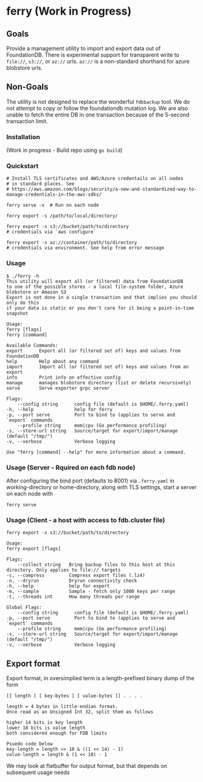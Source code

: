 # ferry (Work in Progress)

## Goals

Provide a management utility to import and export data out of FoundationDB.
There is experimental support for transparent write to `file://`, `s3://`, or `az://` urls. 
`az://` is a non-standard shorthand for azure blobstore urls.

## Non-Goals

The utility is not designed to replace the wonderful `fdbbackup` tool.
We do not attempt to copy or follow the foundationdb mutation log.
We are also unable to fetch the entire DB in one transaction because
of the 5-second transaction limit. 

### Installation

(Work in progress - Build repo using `go build`)

### Quickstart

    # Install TLS certificates and AWS/Azure credentails on all nodes
	# in standard places. See 
	# https://aws.amazon.com/blogs/security/a-new-and-standardized-way-to-manage-credentials-in-the-aws-sdks/

	ferry serve -v  # Run on each node

	ferry export -s /path/to/local/directory/

	ferry export -s s3://bucket/path/to/directory
	# credentials via `aws configure`

	ferry export -s az://container/path/to/directory
	# credentials via environment. See help from error message

### Usage

	$ ./ferry -h
	This utility will export all (or filtered) data from FoundationDB
	to one of the possible stores - a local file-system folder, Azure blobstore or Amazon S3
	Export is not done in a single transaction and that implies you should only do this
	if your data is static or you don't care for it being a point-in-time snapshot

	Usage:
	ferry [flags]
	ferry [command]

	Available Commands:
	export      Export all (or filtered set of) keys and values from FoundationDB
	help        Help about any command
	import      Import all (or filtered set of) keys and values from an export
	info        Print info on effective config
	manage      manages blobstore directory (list or delete recursively)
	serve       Serve exporter grpc server

	Flags:
		--config string      config file (default is $HOME/.ferry.yaml)
	-h, --help               help for ferry
	-p, --port serve         Port to bind to (applies to serve and `export` commands
		--profile string     mem|cpu (Go performance profiling)
	-s, --store-url string   Source/target for export/import/manage (default "/tmp/")
	-v, --verbose            Verbose logging

	Use "ferry [command] --help" for more information about a command.

### Usage (Server - Rquired on each fdb node)

After configuring the bind port (defaults to 8001) via `.ferry.yaml` in working-directory or home-directory, along with TLS settings, start a server on each node with

	ferry serve


### Usage (Client - a host with access to fdb.cluster file)

	ferry export -s s3://bucket/path/to/directory

	Usage:
	ferry export [flags]

	Flags:
		--collect string   Bring backup files to this host at this directory. Only applies to file:// targets
	-c, --compress         Compress export files (.lz4)
	-n, --dryrun           Dryrun connectivity check
	-h, --help             help for export
	-m, --sample           Sample - fetch only 1000 keys per range
	-t, --threads int      How many threads per range

	Global Flags:
		--config string      config file (default is $HOME/.ferry.yaml)
	-p, --port serve         Port to bind to (applies to serve and `export` commands
		--profile string     mem|cpu (Go performance profiling)
	-s, --store-url string   Source/target for export/import/manage (default "/tmp/")
	-v, --verbose            Verbose logging


## Export format

Export format, in oversimplied term is a length-prefixed binary dump of the form

```
[[ length ] [ key-bytes ] [ value-bytes ]] . . . .

length = 4 bytes in little-endian format.
Once read as an Unsigned Int 32, split them as follows

higher 14 bits is key length
lower 18 bits is value length
both considered enough for FDB limits

Psuedo code below
key-length = length >> 18 & ((1 << 14) - 1)
value-length = length & (1 << 18) - 1

```

We may look at flatbuffer for output format, but that depends on subsequent usage needs

